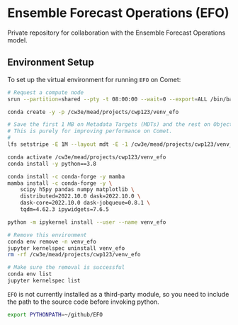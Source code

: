 # Ensemble Forecast Operations (EFO)

Private repository for collaboration with the Ensemble Forecast Operations model.

## Environment Setup

To set up the virtual environment for running `EFO` on Comet:

```bash
# Request a compute node
srun --partition=shared --pty -t 08:00:00 --wait=0 --export=ALL /bin/bash

conda create -y -p /cw3e/mead/projects/cwp123/venv_efo

# Save the first 1 MB on Metadata Targets (MDTs) and the rest on Object storage targets (OSTs).
# This is purely for improving performance on Comet.
#
lfs setstripe -E 1M --layout mdt -E -1 /cw3e/mead/projects/cwp123/venv_efo

conda activate /cw3e/mead/projects/cwp123/venv_efo
conda install -y python==3.8

conda install -c conda-forge -y mamba
mamba install -c conda-forge -y \
    scipy h5py pandas numpy matplotlib \
    distributed=2022.10.0 dask=2022.10.0 \
    dask-core=2022.10.0 dask-jobqueue=0.8.1 \
    tqdm=4.62.3 ipywidgets=7.6.5

python -m ipykernel install --user --name venv_efo

# Remove this environment
conda env remove -n venv_efo
jupyter kernelspec uninstall venv_efo
rm -rf /cw3e/mead/projects/cwp123/venv_efo

# Make sure the removal is successful
conda env list
jupyter kernelspec list
```

`EFO` is not currently installed as a third-party module, so you need to include the path to the source code before invoking python.

```bash
export PYTHONPATH=~/github/EFO
```
